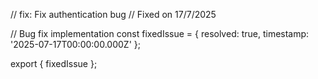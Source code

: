 // fix: Fix authentication bug
// Fixed on 17/7/2025

// Bug fix implementation
const fixedIssue = {
  resolved: true,
  timestamp: '2025-07-17T00:00:00.000Z'
};

export { fixedIssue };